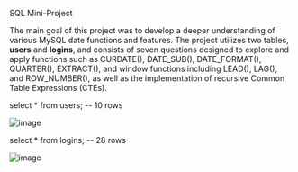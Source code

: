 SQL Mini-Project

The main goal of this project was to develop a deeper understanding of various MySQL date functions and features. 
The project utilizes two tables, **users** and **logins**, and consists of seven questions designed to explore and apply functions such as CURDATE(), DATE_SUB(), DATE_FORMAT(), QUARTER(), EXTRACT(), and window functions including LEAD(), LAG(), and ROW_NUMBER(), as well as the implementation of recursive Common Table Expressions (CTEs).

select * 
from users;
-- 10 rows

![image](https://github.com/dimpleyadav/sql_projects/assets/50204226/2d6713fa-a556-48f4-a47f-7f3feccf5f94)

 
select * 
from logins;
-- 28 rows

![image](https://github.com/dimpleyadav/sql_projects/assets/50204226/0597f09a-81ac-444d-9238-03ef2e0e52b2)


 
